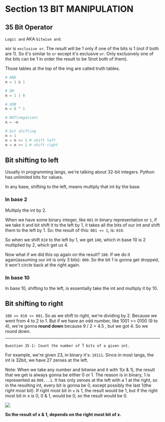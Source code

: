 # Section 13 BIT MANIPULATION

## 35 Bit Operator
`Logic and` AKA `bitwise and`.

xor is `exclusive or`. The result will be 1 only if one of the bits is 1 (not if both are 1). So it's similar to `or` except it's
exclusive `or`. Only exclusively one of the bits can be 1 in order the result to be 1(not both of them).

Those tables at the top of the img are called truth tables.

```python
# AND
n = 1 & 1

# OR
n = 1 | 0

# XOR
n = 0 ^ 1

# NOT(negation)
n = ~n

# bit shifting
n = 1
n = n << 1 # shift left 
n = n >> 1 # shift right 
```

## Bit shifting to left
Usually in programming langs, we're talking about 32-bit integers. Python has unlimited bits for values.

In any base, shifting to the left, means multiply that int by the base.

### In base 2
Multiply the int by 2.

When we have some binary integer, like `001` in binary representation or `1`, if we take it and bit shift it to the left by 1,
it takes all the bits of our int and shift them to the left by 1. So: the result of this: `001 << 1`, is: `010`.

So when we shift `010` to the left by 1, we get `100`, which in base 10 is 2 multiplied by 2, which get us 4.

Now what if we did this op again on the result? `100`. If we do it again(assuming our int is only 3 bits): `000`. So the bit 1
is gonna get dropped, it won't circle back at the right again.

### In base 10
In base 10, shifting to the left, is essentially take the int and multiply it by 10.

## Bit shifting to right
`100 >> 010 >> 001`. So as we shift to right, we're dividing by 2. Because we went from 4 to 2 to 1. But if we have an odd number,
like 1001 >> 0100 (9 to 4), we're gonna **round down** because 9 / 2 = 4.5 , but we got 4. So we round down.

---

`Question 35-1: Count the number of `1` bits of a given int.`

For example, we're given 23, in binary it's: `10111`. Since in most langs, the int is 32bit, we have 27 zeroes at the left.

Note: When we take any number and bitwise and it with 1(x & 1), the result that we get is always gonna be either 0 or 1.
The reason is in binary, 1 is represented as `000...1`. It has only zeroes at the left with a 1 at the right, so in the resulting int,
every bit is gonna be 0, except possibly the last 1(the right most bit). If right most bit in `x` is 1, the result would be 1,
but if the right most bit in x is 0, 0 & 1, would be 0, so the result would be 0.

![](../img/13-bit-manipulation/35-1.png)

**So the result of x & 1, depends on the right most bit of x.**
